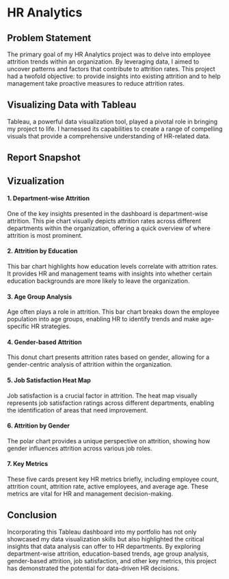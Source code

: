 # HR Analytics

## Problem Statement

The primary goal of my HR Analytics project was to delve into employee attrition trends within an organization. By leveraging data, I aimed to uncover patterns and factors that contribute to attrition rates. This project had a twofold objective: to provide insights into existing attrition and to help management take proactive measures to reduce attrition rates.

## Visualizing Data with Tableau
Tableau, a powerful data visualization tool, played a pivotal role in bringing my project to life. I harnessed its capabilities to create a range of compelling visuals that provide a comprehensive understanding of HR-related data.

 ## Report Snapshot



## Vizualization
#### 1. Department-wise Attrition
One of the key insights presented in the dashboard is department-wise attrition. This pie chart visually depicts attrition rates across different departments within the organization, offering a quick overview of where attrition is most prominent.
#### 2. Attrition by Education
This bar chart highlights how education levels correlate with attrition rates. It provides HR and management teams with insights into whether certain education backgrounds are more likely to leave the organization.
#### 3. Age Group Analysis
Age often plays a role in attrition. This bar chart breaks down the employee population into age groups, enabling HR to identify trends and make age-specific HR strategies.
#### 4. Gender-based Attrition
This donut chart presents attrition rates based on gender, allowing for a gender-centric analysis of attrition within the organization.
#### 5. Job Satisfaction Heat Map
Job satisfaction is a crucial factor in attrition. The heat map visually represents job satisfaction ratings across different departments, enabling the identification of areas that need improvement.
#### 6. Attrition by Gender
The polar chart provides a unique perspective on attrition, showing how gender influences attrition across various job roles.
#### 7. Key Metrics
These five cards present key HR metrics briefly, including employee count, attrition count, attrition rate, active employees, and average age. These metrics are vital for HR and management decision-making.


## Conclusion
Incorporating this Tableau dashboard into my portfolio has not only showcased my data visualization skills but also highlighted the critical insights that data analysis can offer to HR departments. By exploring department-wise attrition, education-based trends, age group analysis, gender-based attrition, job satisfaction, and other key metrics, this project has demonstrated the potential for data-driven HR decisions.


